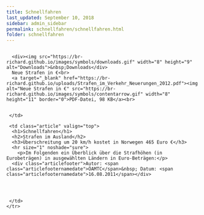 ```yaml
---
title: Schnellfahren
last_updated: September 10, 2018
sidebar: admin_sidebar
permalink: schnellfahren/schnellfahren.html
folder: schnellfahren
---
```


<tbody><tr width="450">
     <td valign="top" class="articleleftcolumn">
      <img src="https://br-richard.github.io/images/schnellfahren/Polizeiauto.gif" alt="" border="0"><br>
      
      <div><img src="https://br-richard.github.io/images/symbols/downloads.gif" width="8" height="9" alt="Downloads">&nbsp;Downloads</div>
      Neue Strafen in €<br>
      <a target="_blank" href="https://br-richard.github.io/uploads/Strafen_im_Verkehr_Neuerungen_2012.pdf"><img alt="Neue Strafen in €" src="https://br-richard.github.io/images/symbols/contentarrow.gif" width="8" height="11" border="0">PDF-Datei, 98 KB</a><br>

      
     </td>
     
     <td class="article" valign="top">
      <h1>Schnellfahren</h1>
      <h2>Strafen im Ausland</h2>
      <h3>Überschreitung um 20 km/h kostet in Norwegen 465 Euro €</h3>
      <hr size="1" noshade="sure">
   		<p>Im Folgenden ein Überblick über die Strafhöhen (in Eurobeträgen) in ausgewählten Ländern in Euro-Beträgen:</p>
      <div class="articlefooter">Autor: <span class="articlefooternamedate">ÖAMTC</span>&nbsp; Datum: <span class="articlefooternamedate">16.08.2011</span></div>


     

     </td>
    </tr>
   </tbody>
